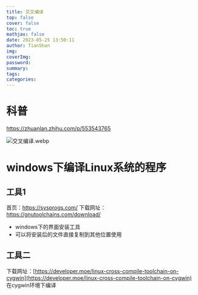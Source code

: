 ```yaml
---
title: 交叉编译
top: false
cover: false
toc: true
mathjax: false
date: 2023-05-25 13:50:11
author: TianShan
img:
coverImg:
password:
summary:
tags:
categories:
---
```


# 科普
https://zhuanlan.zhihu.com/p/553543765

![交叉编译.webp](https://blog95.oss-cn-beijing.aliyuncs.com/CNN/%E4%BA%A4%E5%8F%89%E7%BC%96%E8%AF%91.webp)

# windows下编译Linux系统的程序
## 工具1
首页：https://sysprogs.com/
下载网址：https://gnutoolchains.com/download/
- windows下的界面安装工具
- 可以将安装后的文件直接复制到其他位置使用

## 工具二
下载网址：[https://developer.moe/linux-cross-compile-toolchain-on-cygwin](https://developer.moe/linux-cross-compile-toolchain-on-cygwin)
在cygwin环境下编译